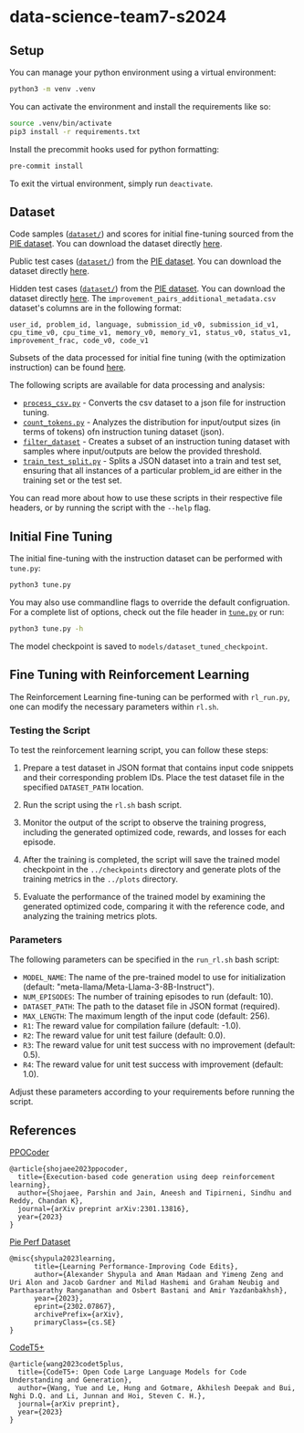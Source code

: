 # data-science-team7-s2024

## Setup

You can manage your python environment using a virtual environment:

```bash
python3 -m venv .venv
```

You can activate the environment and install the requirements like so:

```bash
source .venv/bin/activate
pip3 install -r requirements.txt
```

Install the precommit hooks used for python formatting:

```bash
pre-commit install
```

To exit the virtual environment, simply run `deactivate`.

## Dataset

Code samples ([`dataset/`](dataset/)) and scores for initial fine-tuning sourced from the [PIE dataset](https://github.com/madaan/pie-perf?tab=readme-ov-file#dataset). You can download the dataset directly [here](https://drive.google.com/file/d/19IL3VETwVI9rdibB979Xm4gEWYwn0CkV/view).

Public test cases ([`dataset/`](dataset/)) from the [PIE dataset](https://github.com/madaan/pie-perf?tab=readme-ov-file#dataset). You can download the dataset directly [here](https://drive.google.com/file/d/1RcUpZMOR8L2xYYWDZx7I0tHFzFgg7COO/view?usp=share_link).

Hidden test cases ([`dataset/`](dataset/)) from the [PIE dataset](https://github.com/madaan/pie-perf?tab=readme-ov-file#dataset). You can download the dataset directly [here](https://drive.google.com/file/d/1migwX4wpED0gDDxn7gS6q55vWeXIDgId/view?usp=drive_link).
The `improvement_pairs_additional_metadata.csv` dataset's columns are in the following format:

```
user_id, problem_id, language, submission_id_v0, submission_id_v1, cpu_time_v0, cpu_time_v1, memory_v0, memory_v1, status_v0, status_v1, improvement_frac, code_v0, code_v1
```

Subsets of the data processed for initial fine tuning (with the optimization instruction) can be found [here](https://drive.google.com/drive/folders/1GILiI_7I6tt-QmI6jhQkfgcCTHsmYh9O?usp=sharing).

The following scripts are available for data processing and analysis:

-   [`process_csv.py`](process_csv.py) - Converts the csv dataset to a json file for instruction tuning.
-   [`count_tokens.py`](count_tokens.py) - Analyzes the distribution for input/output sizes (in terms of tokens) ofn instruction tuning dataset (json).
-   [`filter_dataset`](filter_dataset.py) - Creates a subset of an instruction tuning dataset with samples where input/outputs are below the provided threshold.
-   [`train_test_split.py`](train_test_split.py) - Splits a JSON dataset into a train and test set, ensuring that all instances of a particular problem_id are either in the training set or the test set.

You can read more about how to use these scripts in their respective file headers, or by running the
script with the `--help` flag.

## Initial Fine Tuning

The initial fine-tuning with the instruction dataset can be performed with `tune.py`:

```bash
python3 tune.py
```

You may also use commandline flags to override the default configruation. For a complete list of options, check out the file header in [`tune.py`](tune.py) or run:

```bash
python3 tune.py -h
```

The model checkpoint is saved to `models/dataset_tuned_checkpoint`.


## Fine Tuning with Reinforcement Learning 

The Reinforcement Learning fine-tuning can be performed with `rl_run.py`, one can modify the necessary parameters within `rl.sh`. 

### Testing the Script

To test the reinforcement learning script, you can follow these steps:

1. Prepare a test dataset in JSON format that contains input code snippets and their corresponding problem IDs. Place the test dataset file in the specified `DATASET_PATH` location.

2. Run the script using the `rl.sh` bash script.

3. Monitor the output of the script to observe the training progress, including the generated optimized code, rewards, and losses for each episode.

4. After the training is completed, the script will save the trained model checkpoint in the `../checkpoints` directory and generate plots of the training metrics in the `../plots` directory.

5. Evaluate the performance of the trained model by examining the generated optimized code, comparing it with the reference code, and analyzing the training metrics plots.

### Parameters

The following parameters can be specified in the `run_rl.sh` bash script:

- `MODEL_NAME`: The name of the pre-trained model to use for initialization (default: "meta-llama/Meta-Llama-3-8B-Instruct").
- `NUM_EPISODES`: The number of training episodes to run (default: 10).
- `DATASET_PATH`: The path to the dataset file in JSON format (required).
- `MAX_LENGTH`: The maximum length of the input code (default: 256).
- `R1`: The reward value for compilation failure (default: -1.0).
- `R2`: The reward value for unit test failure (default: 0.0).
- `R3`: The reward value for unit test success with no improvement (default: 0.5).
- `R4`: The reward value for unit test success with improvement (default: 1.0).

Adjust these parameters according to your requirements before running the script.



## References

[PPOCoder](https://github.com/reddy-lab-code-research/PPOCoder)

```
@article{shojaee2023ppocoder,
  title={Execution-based code generation using deep reinforcement learning},
  author={Shojaee, Parshin and Jain, Aneesh and Tipirneni, Sindhu and Reddy, Chandan K},
  journal={arXiv preprint arXiv:2301.13816},
  year={2023}
}
```

[Pie Perf Dataset](https://github.com/madaan/pie-perf?tab=readme-ov-file#dataset)

```
@misc{shypula2023learning,
      title={Learning Performance-Improving Code Edits},
      author={Alexander Shypula and Aman Madaan and Yimeng Zeng and Uri Alon and Jacob Gardner and Milad Hashemi and Graham Neubig and Parthasarathy Ranganathan and Osbert Bastani and Amir Yazdanbakhsh},
      year={2023},
      eprint={2302.07867},
      archivePrefix={arXiv},
      primaryClass={cs.SE}
}
```

[CodeT5+](https://github.com/salesforce/CodeT5/tree/main)

```
@article{wang2023codet5plus,
  title={CodeT5+: Open Code Large Language Models for Code Understanding and Generation},
  author={Wang, Yue and Le, Hung and Gotmare, Akhilesh Deepak and Bui, Nghi D.Q. and Li, Junnan and Hoi, Steven C. H.},
  journal={arXiv preprint},
  year={2023}
}
```

